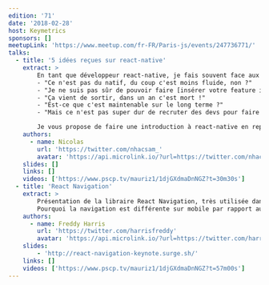 ```yaml
---
edition: '71'
date: '2018-02-28'
host: Keymetrics
sponsors: []
meetupLink: 'https://www.meetup.com/fr-FR/Paris-js/events/247736771/'
talks:
  - title: '5 idées reçues sur react-native'
    extract: >
        En tant que développeur react-native, je fais souvent face aux mêmes remarques :
        - "Ce n'est pas du natif, du coup c'est moins fluide, non ?"
        - "Je ne suis pas sûr de pouvoir faire [insérer votre feature ici] avec react-native"
        - "Ça vient de sortir, dans un an c'est mort !"
        - "Est-ce que c'est maintenable sur le long terme ?"
        - "Mais ce n'est pas super dur de recruter des devs pour faire du react-native ?"

        Je vous propose de faire une introduction à react-native en reprenant ces points un par un.
    authors:
      - name: Nicolas
        url: 'https://twitter.com/nhacsam_'
        avatar: 'https://api.microlink.io/?url=https://twitter.com/nhacsam_&embed=image.url'
    slides: []
    links: []
    videos: ['https://www.pscp.tv/mauriz1/1djGXdmaDnNGZ?t=30m30s']
  - title: 'React Navigation'
    extract: >
        Présentation de la libraire React Navigation, très utilisée dans les projets React-Native.
        Pourquoi la navigation est différente sur mobile par rapport au web ? Pourquoi on utilise pas juste react-router ? Comment s'y retrouver parmi toutes les libs de navigation (historique des solutions + explication différences techniques) ? Comment faire des différences sur la nav entre Android et iOS ? Et présentation théorique et pratique de React Navigation avec retour d'XP avec une app sur store iOS et Android.
    authors:
      - name: Freddy Harris
        url: 'https://twitter.com/harrisfreddy'
        avatar: 'https://api.microlink.io/?url=https://twitter.com/harrisfreddy&embed=image.url'
    slides:
        - 'http://react-navigation-keynote.surge.sh/'
    links: []
    videos: ['https://www.pscp.tv/mauriz1/1djGXdmaDnNGZ?t=57m00s']
---
```

